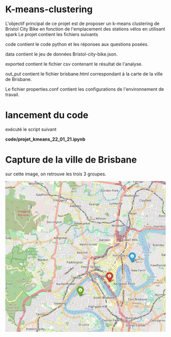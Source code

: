 # K-means-clustering
L'objectif principal de ce projet est de proposer un k-means clustering de Bristol City Bike en fonction de l'emplacement des stations vélos en utilisant spark
Le projet contient les fichiers suivants

code contient le code python et les réponses aux questions posées.

data contient le jeu de données Bristol-city-bike.json.

exported contient le fichier csv contenant le résultat de l'analyse.

out_put contient le fichier brisbane.html correspondant à la carte de la ville de Brisbane.


Le fichier properties.conf contient les configurations de l'environnement de travail.



# lancement du code

exécuté le script suivant

**code/projet_kmeans_22_01_21.ipynb**

# Capture de la ville de Brisbane

sur cette image, on retrouve les trois 3 groupes.


![](bristol.JPG)
